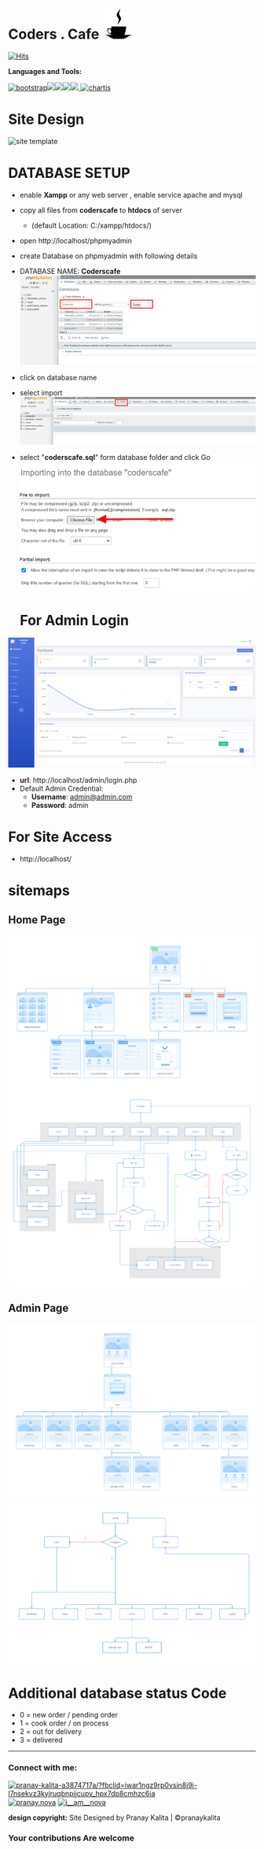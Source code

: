# Coders . Cafe ![](/images/readme.gif)

[![Hits](https://hits.seeyoufarm.com/api/count/incr/badge.svg?url=https%3A%2F%2Fgithub.com%2Fn0v4c0r3%2Fcoderscafe%2F&count_bg=%23646464&title_bg=%23417CFF&icon=&icon_color=%23E7E7E7&title=Visits&edge_flat=true)](https://hits.seeyoufarm.com)

**Languages and Tools:**

<a href="https://getbootstrap.com/"><img src="https://img.icons8.com/color/48/000000/bootstrap.png" alt="bootstrap"/></a><a href="https://en.wikipedia.org/wiki/HTML"><img src="https://img.icons8.com/color/48/000000/html-5.png"/></a><a href="https://en.wikipedia.org/wiki/CSS"><img src="https://img.icons8.com/color/48/000000/css3.png"/></a><a href="https://www.php.net/"><img src="https://img.icons8.com/ios-filled/50/000000/php-logo.png"/></a><a href="https://www.mysql.com/"><img src="https://img.icons8.com/color/48/000000/mysql.png"/></a><a href="https://www.chartjs.org" target="_blank"> <img src="https://www.chartjs.org/media/logo-title.svg" alt="chartjs" width="40" height="40"/> </a> 

# Site Design
![site template](/screenshots/template.png)

# DATABASE SETUP

 - enable **Xampp** or any web server , enable service apache and mysql

- copy all files from **coderscafe** to **htdocs** of server
	- (default Location: C:/xampp/htdocs/)

- open http://localhost/phpmyadmin

- create Database on phpmyadmin with following details
- DATABASE NAME: **Coderscafe**
![database setup step 1](/screenshots/databse_setup1.png)

- click on database name

- select import
![database setup step 2](/screenshots/databse_setup2.png)

- select "**coderscafe.sql**" form database folder and click Go
![database setup step 3](/screenshots/databse_setup3.png)


  # For Admin Login

![admin dashboard](/screenshots/adminDashboard.png)

 - **url**: http://localhost/admin/login.php
 - Default Admin Credential:
	 - **Username**: admin@admin.com
	 - **Password**: admin

  # For Site Access
  
 - http://localhost/
 
 
# sitemaps

## Home Page

![HomeSitemap](/screenshots/HomeSitemap.png)
![HomeFlowmap](/screenshots/HomeFlowmap.png)

## Admin Page

![adminSitemap](/screenshots/adminSitemap.png)
![AdminFlowmap](/screenshots/adminFlowmap.png)
# Additional database status Code

 - 0 = new order / pending order
 - 1 = cook order / on process
 - 2 = out for delivery
 - 3 = delivered
  
---

<h3 align="left">Connect with me:</h3>  
<p align="left">  
<a href="https://linkedin.com/in/pranay-kalita-a3874717a/?fbclid=iwar1ngz9rp0vsin8j9i-l7nsekvz3kyjruqbnpijcupv_hpx7dp8cmhzc6ia" target="blank"><img align="center" src="https://cdn.jsdelivr.net/npm/simple-icons@3.0.1/icons/linkedin.svg" alt="pranay-kalita-a3874717a/?fbclid=iwar1ngz9rp0vsin8j9i-l7nsekvz3kyjruqbnpijcupv_hpx7dp8cmhzc6ia" height="30" width="40" /></a>  
<a href="https://fb.com/pranay.nova" target="blank"><img align="center" src="https://cdn.jsdelivr.net/npm/simple-icons@3.0.1/icons/facebook.svg" alt="pranay.nova" height="30" width="40" /></a>  
<a href="https://instagram.com/i__am__nova" target="blank"><img align="center" src="https://cdn.jsdelivr.net/npm/simple-icons@3.0.1/icons/instagram.svg" alt="i__am__nova" height="30" width="40" /></a>
</p>  

**design copyright:** Site Designed by Pranay Kalita | ©pranaykalita

### Your contributions Are welcome 
